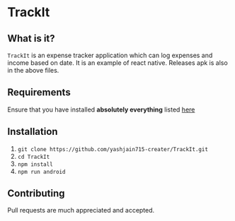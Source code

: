 # TrackIt


## What is it?
`TrackIt` is an expense tracker application which can log expenses and income based on date. It is an example of react native. Releases apk is also in the above files.

## Requirements
Ensure that you have installed **absolutely everything** listed [here](https://facebook.github.io/react-native/docs/getting-started.html#content)

## Installation
1. `git clone https://github.com/yashjain715-creater/TrackIt.git`
2. `cd TrackIt`
3. `npm install`
4. `npm run android`

## Contributing
Pull requests are much appreciated and accepted.
